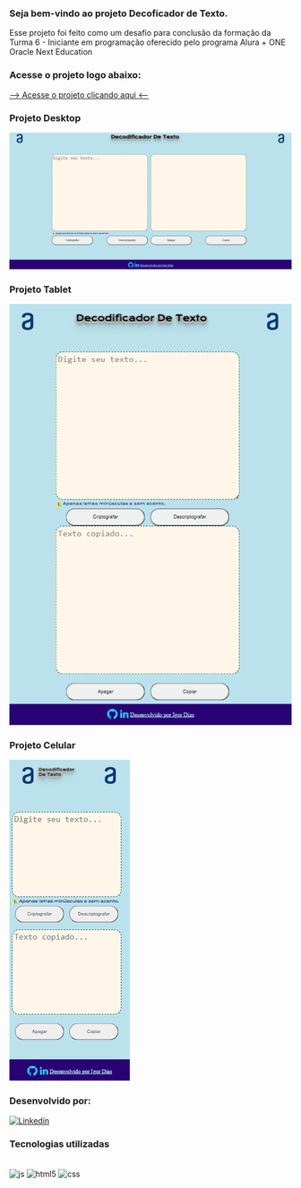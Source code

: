 ### Seja bem-vindo ao projeto Decoficador de Texto.
Esse projeto foi feito como um desafio para conclusão da formação da Turma 6 - Iniciante em programação oferecido pelo programa
Alura + ONE Oracle Next Education

### Acesse o projeto logo abaixo:
<a href="https://igordias1998.github.io/decodificadorTextoDesafio/">--> Acesse o projeto clicando aqui <--</a>

### Projeto Desktop
<img src="decodificador_desktop.png" alt="Projeto Desktop">

### Projeto Tablet
<img src="decodificador_tablet.png" alt="Projeto Desktop">

### Projeto Celular
<img src="decodificador_celular.png" alt="Projeto Desktop">

### Desenvolvido por:
[![Linkedin](https://img.shields.io/badge/LinkedIn-0077B5?style=for-the-badge&logo=linkedin&logoColor=white)](https://www.linkedin.com/in/igor-dias-da-silva/)


### Tecnologias utilizadas

<div style="display: inline_block"><br>
    <img align="center" alt="js" src="https://img.shields.io/badge/JavaScript-F7DF1E?style=for-the-badge&logo=javascript&logoColor=black">
    <img align="center" alt="html5" src="https://img.shields.io/badge/HTML5-E34F26?style=for-the-badge&logo=html5&logoColor=white">
    <img align="center" alt="css" src="https://img.shields.io/badge/CSS3-1572B6?style=for-the-badge&logo=css3&logoColor=white">
    
</div><br/>
